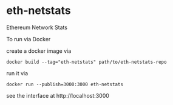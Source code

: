 eth-netstats
============

Ethereum Network Stats

To run via Docker

create a docker image via

```
docker build --tag="eth-netstats" path/to/eth-netstats-repo
```

run it via

```
docker run --publish=3000:3000 eth-netstats
```

see the interface at http://localhost:3000
